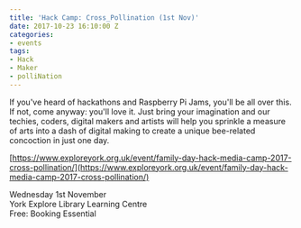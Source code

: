 ```yaml
---
title: 'Hack Camp: Cross_Pollination (1st Nov)'
date: 2017-10-23 16:10:00 Z
categories:
- events
tags:
- Hack
- Maker
- polliNation
---
```


If you've heard of hackathons and Raspberry Pi Jams, you'll be all over this. If not, come anyway: you'll love it. Just bring your imagination and our techies, coders, digital makers and artists will help you sprinkle a measure of arts into a dash of digital making to create a unique bee-related concoction in just one day.

[https://www.exploreyork.org.uk/event/family-day-hack-media-camp-2017-cross-pollination/](https://www.exploreyork.org.uk/event/family-day-hack-media-camp-2017-cross-pollination/)

Wednesday 1st November  
York Explore Library Learning Centre  
Free: Booking Essential  
